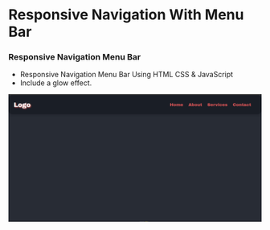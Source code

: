 # Responsive Navigation With Menu Bar
### Responsive Navigation Menu Bar

- Responsive Navigation Menu Bar Using HTML CSS & JavaScript
- Include a glow effect.

![preview img](/preview-1.png)
